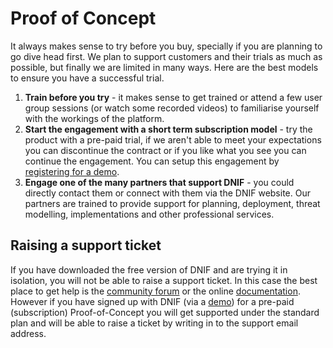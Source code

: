# Proof of Concept

It always makes sense to try before you buy, specially if you are planning to go dive head first. We plan to support customers and their trials as much as possible, but finally we are limited in many ways. Here are the best models to ensure you have a successful trial.

1. **Train before you try** - it makes sense to get trained or attend a few user group sessions \(or watch some recorded videos\) to familiarise yourself with the workings of the platform.
2. **Start the engagement with a short term subscription model** - try the product with a pre-paid trial, if we aren't able to meet your expectations you can discontinue the contract or if you like what you see you can continue the engagement. You can setup this engagement by [registering for a demo](https://dnif.it).
3. **Engage one of the many partners that support DNIF** - you could directly contact them or connect with them via the DNIF website. Our partners are trained to provide support for planning, deployment, threat modelling, implementations and other professional services.

## Raising a support ticket

If you have downloaded the free version of DNIF and are trying it in isolation, you will not be able to raise a support ticket. In this case the best place to get help is the [community forum](https://stack.dnif.it) or the online [documentation](https://dnif.it/docs). However if you have signed up with DNIF \(via a [demo](https://dnif.it)\) for a pre-paid \(subscription\) Proof-of-Concept you will get supported under the standard plan and will be able to raise a ticket by writing in to the support email address.

